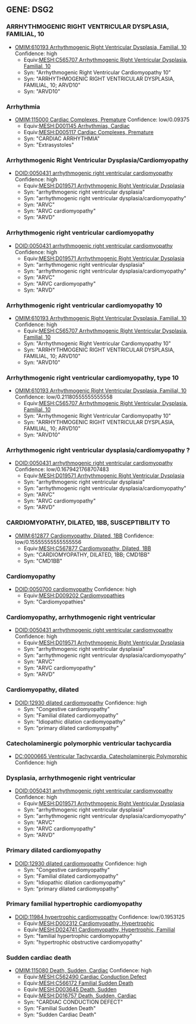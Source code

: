 
## GENE: DSG2

### ARRHYTHMOGENIC RIGHT VENTRICULAR DYSPLASIA, FAMILIAL, 10
 * [OMIM:610193 Arrhythmogenic Right Ventricular Dysplasia, Familial, 10](http://beta.monarchinitiative.org/disease/OMIM:610193) Confidence: high
    * Equiv:[MESH:C565707 Arrhythmogenic Right Ventricular Dysplasia, Familial, 10](http://beta.monarchinitiative.org/disease/MESH:C565707)
    * Syn: "Arrhythmogenic Right Ventricular Cardiomyopathy 10"
    * Syn: "ARRHYTHMOGENIC RIGHT VENTRICULAR DYSPLASIA, FAMILIAL, 10; ARVD10"
    * Syn: "ARVD10"

### Arrhythmia
 * [OMIM:115000 Cardiac Complexes, Premature](http://beta.monarchinitiative.org/disease/OMIM:115000) Confidence: low/0.09375
    * Equiv:[MESH:D001145 Arrhythmias, Cardiac](http://beta.monarchinitiative.org/disease/MESH:D001145)
    * Equiv:[MESH:D005117 Cardiac Complexes, Premature](http://beta.monarchinitiative.org/disease/MESH:D005117)
    * Syn: "CARDIAC ARRHYTHMIA"
    * Syn: "Extrasystoles"

### Arrhythmogenic Right Ventricular Dysplasia/Cardiomyopathy
 * [DOID:0050431 arrhythmogenic right ventricular cardiomyopathy](http://beta.monarchinitiative.org/disease/DOID:0050431) Confidence: high
    * Equiv:[MESH:D019571 Arrhythmogenic Right Ventricular Dysplasia](http://beta.monarchinitiative.org/disease/MESH:D019571)
    * Syn: "arrhythmogenic right ventricular dysplasia"
    * Syn: "arrhythmogenic right ventricular dysplasia/cardiomyopathy"
    * Syn: "ARVC"
    * Syn: "ARVC cardiomyopathy"
    * Syn: "ARVD"

### Arrhythmogenic right ventricular cardiomyopathy
 * [DOID:0050431 arrhythmogenic right ventricular cardiomyopathy](http://beta.monarchinitiative.org/disease/DOID:0050431) Confidence: high
    * Equiv:[MESH:D019571 Arrhythmogenic Right Ventricular Dysplasia](http://beta.monarchinitiative.org/disease/MESH:D019571)
    * Syn: "arrhythmogenic right ventricular dysplasia"
    * Syn: "arrhythmogenic right ventricular dysplasia/cardiomyopathy"
    * Syn: "ARVC"
    * Syn: "ARVC cardiomyopathy"
    * Syn: "ARVD"

### Arrhythmogenic right ventricular cardiomyopathy 10
 * [OMIM:610193 Arrhythmogenic Right Ventricular Dysplasia, Familial, 10](http://beta.monarchinitiative.org/disease/OMIM:610193) Confidence: high
    * Equiv:[MESH:C565707 Arrhythmogenic Right Ventricular Dysplasia, Familial, 10](http://beta.monarchinitiative.org/disease/MESH:C565707)
    * Syn: "Arrhythmogenic Right Ventricular Cardiomyopathy 10"
    * Syn: "ARRHYTHMOGENIC RIGHT VENTRICULAR DYSPLASIA, FAMILIAL, 10; ARVD10"
    * Syn: "ARVD10"

### Arrhythmogenic right ventricular cardiomyopathy, type 10
 * [OMIM:610193 Arrhythmogenic Right Ventricular Dysplasia, Familial, 10](http://beta.monarchinitiative.org/disease/OMIM:610193) Confidence: low/0.21180555555555558
    * Equiv:[MESH:C565707 Arrhythmogenic Right Ventricular Dysplasia, Familial, 10](http://beta.monarchinitiative.org/disease/MESH:C565707)
    * Syn: "Arrhythmogenic Right Ventricular Cardiomyopathy 10"
    * Syn: "ARRHYTHMOGENIC RIGHT VENTRICULAR DYSPLASIA, FAMILIAL, 10; ARVD10"
    * Syn: "ARVD10"

### Arrhythmogenic right ventricular dysplasia/cardiomyopathy ?
 * [DOID:0050431 arrhythmogenic right ventricular cardiomyopathy](http://beta.monarchinitiative.org/disease/DOID:0050431) Confidence: low/0.1679421768707483
    * Equiv:[MESH:D019571 Arrhythmogenic Right Ventricular Dysplasia](http://beta.monarchinitiative.org/disease/MESH:D019571)
    * Syn: "arrhythmogenic right ventricular dysplasia"
    * Syn: "arrhythmogenic right ventricular dysplasia/cardiomyopathy"
    * Syn: "ARVC"
    * Syn: "ARVC cardiomyopathy"
    * Syn: "ARVD"

### CARDIOMYOPATHY, DILATED, 1BB, SUSCEPTIBILITY TO
 * [OMIM:612877 Cardiomyopathy, Dilated, 1BB](http://beta.monarchinitiative.org/disease/OMIM:612877) Confidence: low/0.15555555555555556
    * Equiv:[MESH:C567877 Cardiomyopathy, Dilated, 1BB](http://beta.monarchinitiative.org/disease/MESH:C567877)
    * Syn: "CARDIOMYOPATHY, DILATED, 1BB; CMD1BB"
    * Syn: "CMD1BB"

### Cardiomyopathy
 * [DOID:0050700 cardiomyopathy](http://beta.monarchinitiative.org/disease/DOID:0050700) Confidence: high
    * Equiv:[MESH:D009202 Cardiomyopathies](http://beta.monarchinitiative.org/disease/MESH:D009202)
    * Syn: "Cardiomyopathies"

### Cardiomyopathy, arrhythmogenic right ventricular
 * [DOID:0050431 arrhythmogenic right ventricular cardiomyopathy](http://beta.monarchinitiative.org/disease/DOID:0050431) Confidence: high
    * Equiv:[MESH:D019571 Arrhythmogenic Right Ventricular Dysplasia](http://beta.monarchinitiative.org/disease/MESH:D019571)
    * Syn: "arrhythmogenic right ventricular dysplasia"
    * Syn: "arrhythmogenic right ventricular dysplasia/cardiomyopathy"
    * Syn: "ARVC"
    * Syn: "ARVC cardiomyopathy"
    * Syn: "ARVD"

### Cardiomyopathy, dilated
 * [DOID:12930 dilated cardiomyopathy](http://beta.monarchinitiative.org/disease/DOID:12930) Confidence: high
    * Syn: "Congestive cardiomyopathy"
    * Syn: "Familial dilated cardiomyopathy"
    * Syn: "Idiopathic dilation cardiomyopathy"
    * Syn: "primary dilated cardiomyopathy"

### Catecholaminergic polymorphic ventricular tachycardia
 * [DC:0000665 Ventricular Tachycardia, Catecholaminergic Polymorphic](http://beta.monarchinitiative.org/disease/DC:0000665) Confidence: high

### Dysplasia, arrhythmogenic right ventricular
 * [DOID:0050431 arrhythmogenic right ventricular cardiomyopathy](http://beta.monarchinitiative.org/disease/DOID:0050431) Confidence: high
    * Equiv:[MESH:D019571 Arrhythmogenic Right Ventricular Dysplasia](http://beta.monarchinitiative.org/disease/MESH:D019571)
    * Syn: "arrhythmogenic right ventricular dysplasia"
    * Syn: "arrhythmogenic right ventricular dysplasia/cardiomyopathy"
    * Syn: "ARVC"
    * Syn: "ARVC cardiomyopathy"
    * Syn: "ARVD"

### Primary dilated cardiomyopathy
 * [DOID:12930 dilated cardiomyopathy](http://beta.monarchinitiative.org/disease/DOID:12930) Confidence: high
    * Syn: "Congestive cardiomyopathy"
    * Syn: "Familial dilated cardiomyopathy"
    * Syn: "Idiopathic dilation cardiomyopathy"
    * Syn: "primary dilated cardiomyopathy"

### Primary familial hypertrophic cardiomyopathy
 * [DOID:11984 hypertrophic cardiomyopathy](http://beta.monarchinitiative.org/disease/DOID:11984) Confidence: low/0.1953125
    * Equiv:[MESH:D002312 Cardiomyopathy, Hypertrophic](http://beta.monarchinitiative.org/disease/MESH:D002312)
    * Equiv:[MESH:D024741 Cardiomyopathy, Hypertrophic, Familial](http://beta.monarchinitiative.org/disease/MESH:D024741)
    * Syn: "familial hypertrophic cardiomyopathy"
    * Syn: "hypertrophic obstructive cardiomyopathy"

### Sudden cardiac death
 * [OMIM:115080 Death, Sudden, Cardiac](http://beta.monarchinitiative.org/disease/OMIM:115080) Confidence: high
    * Equiv:[MESH:C562490 Cardiac Conduction Defect](http://beta.monarchinitiative.org/disease/MESH:C562490)
    * Equiv:[MESH:C566172 Familial Sudden Death](http://beta.monarchinitiative.org/disease/MESH:C566172)
    * Equiv:[MESH:D003645 Death, Sudden](http://beta.monarchinitiative.org/disease/MESH:D003645)
    * Equiv:[MESH:D016757 Death, Sudden, Cardiac](http://beta.monarchinitiative.org/disease/MESH:D016757)
    * Syn: "CARDIAC CONDUCTION DEFECT"
    * Syn: "Familial Sudden Death"
    * Syn: "Sudden Cardiac Death"
